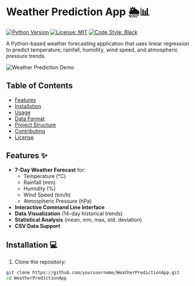 # Weather Prediction App 🌦️📊

[![Python Version](https://img.shields.io/badge/python-3.7+-blue.svg)](https://www.python.org/downloads/)
[![License: MIT](https://img.shields.io/badge/License-MIT-yellow.svg)](https://opensource.org/licenses/MIT)
[![Code Style: Black](https://img.shields.io/badge/code%20style-black-000000.svg)](https://github.com/psf/black)

A Python-based weather forecasting application that uses linear regression to predict temperature, rainfall, humidity, wind speed, and atmospheric pressure trends.

![Weather Prediction Demo](demo.gif) <!-- Replace with actual demo GIF later -->

## Table of Contents
- [Features](#features)
- [Installation](#installation)
- [Usage](#usage)
- [Data Format](#data-format)
- [Project Structure](#project-structure)
- [Contributing](#contributing)
- [License](#license)

## Features ✨
- **7-Day Weather Forecast** for:
  - Temperature (°C)
  - Rainfall (mm)
  - Humidity (%)
  - Wind Speed (km/h)
  - Atmospheric Pressure (hPa)
- **Interactive Command Line Interface**
- **Data Visualization** (14-day historical trends)
- **Statistical Analysis** (mean, min, max, std. deviation)
- **CSV Data Support**

## Installation 💻

1. Clone the repository:
```bash
git clone https://github.com/yourusername/WeatherPredictionApp.git
cd WeatherPredictionApp
